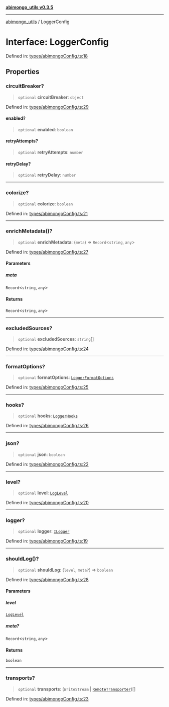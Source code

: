 [**abimongo_utils v0.3.5**](../README.md)

***

[abimongo_utils](../README.md) / LoggerConfig

# Interface: LoggerConfig

Defined in: [types/abimongoConfig.ts:18](https://github.com/NodEm9/abimongo_utils/blob/62e08380578108b0497622fb9a13efb3beac383a/src/types/abimongoConfig.ts#L18)

## Properties

### circuitBreaker?

> `optional` **circuitBreaker**: `object`

Defined in: [types/abimongoConfig.ts:29](https://github.com/NodEm9/abimongo_utils/blob/62e08380578108b0497622fb9a13efb3beac383a/src/types/abimongoConfig.ts#L29)

#### enabled?

> `optional` **enabled**: `boolean`

#### retryAttempts?

> `optional` **retryAttempts**: `number`

#### retryDelay?

> `optional` **retryDelay**: `number`

***

### colorize?

> `optional` **colorize**: `boolean`

Defined in: [types/abimongoConfig.ts:21](https://github.com/NodEm9/abimongo_utils/blob/62e08380578108b0497622fb9a13efb3beac383a/src/types/abimongoConfig.ts#L21)

***

### enrichMetadata()?

> `optional` **enrichMetadata**: (`meta`) => `Record`\<`string`, `any`\>

Defined in: [types/abimongoConfig.ts:27](https://github.com/NodEm9/abimongo_utils/blob/62e08380578108b0497622fb9a13efb3beac383a/src/types/abimongoConfig.ts#L27)

#### Parameters

##### meta

`Record`\<`string`, `any`\>

#### Returns

`Record`\<`string`, `any`\>

***

### excludedSources?

> `optional` **excludedSources**: `string`[]

Defined in: [types/abimongoConfig.ts:24](https://github.com/NodEm9/abimongo_utils/blob/62e08380578108b0497622fb9a13efb3beac383a/src/types/abimongoConfig.ts#L24)

***

### formatOptions?

> `optional` **formatOptions**: [`LoggerFormatOptions`](LoggerFormatOptions.md)

Defined in: [types/abimongoConfig.ts:25](https://github.com/NodEm9/abimongo_utils/blob/62e08380578108b0497622fb9a13efb3beac383a/src/types/abimongoConfig.ts#L25)

***

### hooks?

> `optional` **hooks**: [`LoggerHooks`](LoggerHooks.md)

Defined in: [types/abimongoConfig.ts:26](https://github.com/NodEm9/abimongo_utils/blob/62e08380578108b0497622fb9a13efb3beac383a/src/types/abimongoConfig.ts#L26)

***

### json?

> `optional` **json**: `boolean`

Defined in: [types/abimongoConfig.ts:22](https://github.com/NodEm9/abimongo_utils/blob/62e08380578108b0497622fb9a13efb3beac383a/src/types/abimongoConfig.ts#L22)

***

### level?

> `optional` **level**: [`LogLevel`](../type-aliases/LogLevel.md)

Defined in: [types/abimongoConfig.ts:20](https://github.com/NodEm9/abimongo_utils/blob/62e08380578108b0497622fb9a13efb3beac383a/src/types/abimongoConfig.ts#L20)

***

### logger?

> `optional` **logger**: [`ILogger`](ILogger.md)

Defined in: [types/abimongoConfig.ts:19](https://github.com/NodEm9/abimongo_utils/blob/62e08380578108b0497622fb9a13efb3beac383a/src/types/abimongoConfig.ts#L19)

***

### shouldLog()?

> `optional` **shouldLog**: (`level`, `meta?`) => `boolean`

Defined in: [types/abimongoConfig.ts:28](https://github.com/NodEm9/abimongo_utils/blob/62e08380578108b0497622fb9a13efb3beac383a/src/types/abimongoConfig.ts#L28)

#### Parameters

##### level

[`LogLevel`](../type-aliases/LogLevel.md)

##### meta?

`Record`\<`string`, `any`\>

#### Returns

`boolean`

***

### transports?

> `optional` **transports**: (`WriteStream` \| [`RemoteTransporter`](../type-aliases/RemoteTransporter.md))[]

Defined in: [types/abimongoConfig.ts:23](https://github.com/NodEm9/abimongo_utils/blob/62e08380578108b0497622fb9a13efb3beac383a/src/types/abimongoConfig.ts#L23)
